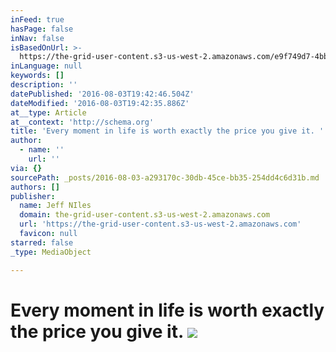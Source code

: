 ```yaml
---
inFeed: true
hasPage: false
inNav: false
isBasedOnUrl: >-
  https://the-grid-user-content.s3-us-west-2.amazonaws.com/e9f749d7-4bb5-4c00-8254-4a025d7fa4a1.jpg
inLanguage: null
keywords: []
description: ''
datePublished: '2016-08-03T19:42:46.504Z'
dateModified: '2016-08-03T19:42:35.886Z'
at__type: Article
at__context: 'http://schema.org'
title: 'Every moment in life is worth exactly the price you give it. '
author:
  - name: ''
    url: ''
via: {}
sourcePath: _posts/2016-08-03-a293170c-30db-45ce-bb35-254dd4c6d31b.md
authors: []
publisher:
  name: Jeff NIles
  domain: the-grid-user-content.s3-us-west-2.amazonaws.com
  url: 'https://the-grid-user-content.s3-us-west-2.amazonaws.com'
  favicon: null
starred: false
_type: MediaObject

---
```

# Every moment in life is worth exactly the price you give it. ![](https://the-grid-user-content.s3-us-west-2.amazonaws.com/e9f749d7-4bb5-4c00-8254-4a025d7fa4a1.jpg)